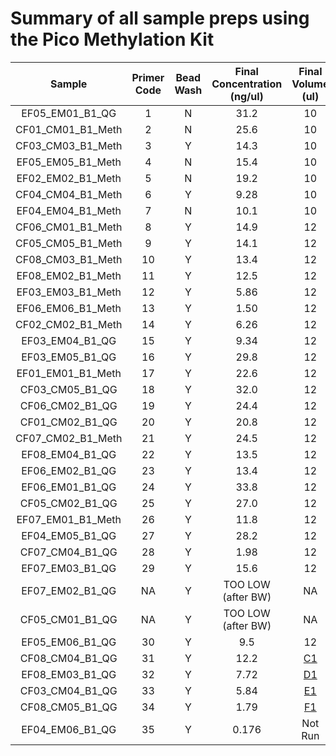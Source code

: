# Summary of all sample preps using the Pico Methylation Kit



| Sample | Primer Code | Bead Wash | Final Concentration (ng/ul) | Final Volume (ul) | Tapestation Link | Notebook | 
|:------:|:-----------:|:--:|:-------------------:|:------------:|:----------------:|:--------:|
| EF05_EM01_B1_QG	 | 1 | N | 31.2 | 10 | [Sample 1](https://github.com/epigeneticstoocean/2018OAExp_larvae/blob/master/labwork/sequencing%20reports/2020-11-19_L18_R1_2samples.pdf) | [Link](https://github.com/epigeneticstoocean/2018OAExp_larvae/blob/master/notebook/20201117_L18LibraryPrep_S1_2samples.md) |
| CF01_CM01_B1_Meth	| 2 | N | 25.6 | 10 | [Sample 2](https://github.com/epigeneticstoocean/2018OAExp_larvae/blob/master/labwork/sequencing%20reports/2020-11-19_L18_R1_2samples.pdf) | [Link](https://github.com/epigeneticstoocean/2018OAExp_larvae/blob/master/notebook/20201117_L18LibraryPrep_S1_2samples.md) |
| CF03_CM03_B1_Meth	| 3 | Y | 14.3 | 10 | [E1](https://github.com/epigeneticstoocean/2018OAExp_larvae/blob/master/labwork/2020-12-16-01_L18_LibPrep_OffspringSamples.pdf) | [Link](https://github.com/epigeneticstoocean/2018OAExp_larvae/blob/master/notebook/20201215_BSConversion.md) |
| EF05_EM05_B1_Meth	| 4 | N | 15.4 | 10 | [B1](https://github.com/epigeneticstoocean/2018OAExp_larvae/blob/master/labwork/2020-12-16-01_L18_LibPrep_OffspringSamples.pdf) | [Link](https://github.com/epigeneticstoocean/2018OAExp_larvae/blob/master/notebook/20201120_BSConversion.md)
| EF02_EM02_B1_Meth	| 5 | N | 19.2 | 10 | [C1](https://github.com/epigeneticstoocean/2018OAExp_larvae/blob/master/labwork/2020-12-16-01_L18_LibPrep_OffspringSamples.pdf) | [Link](https://github.com/epigeneticstoocean/2018OAExp_larvae/blob/master/notebook/20201120_BSConversion.md)
| CF04_CM04_B1_Meth	| 6 | Y | 9.28 | 10 | [F1](https://github.com/epigeneticstoocean/2018OAExp_larvae/blob/master/labwork/2020-12-16-01_L18_LibPrep_OffspringSamples.pdf) | [Link](https://github.com/epigeneticstoocean/2018OAExp_larvae/blob/master/notebook/20201215_BSConversion.md) |
| EF04_EM04_B1_Meth	| 7 | N | 10.1 | 10 | [D1](https://github.com/epigeneticstoocean/2018OAExp_larvae/blob/master/labwork/2020-12-16-01_L18_LibPrep_OffspringSamples.pdf) | [Link](https://github.com/epigeneticstoocean/2018OAExp_larvae/blob/master/notebook/20201120_BSConversion.md) | 
| CF06_CM01_B1_Meth	| 8 | Y | 14.9 | 12 | []() | [Link](https://github.com/epigeneticstoocean/2018OAExp_larvae/blob/master/notebook/20201217_BSConversion.md) |
| CF05_CM05_B1_Meth	| 9 | Y | 14.1 | 12 | []() | [Link](https://github.com/epigeneticstoocean/2018OAExp_larvae/blob/master/notebook/20201217_BSConversion.md) |
| CF08_CM03_B1_Meth	| 10 | Y | 13.4 | 12 | []() | [Link](https://github.com/epigeneticstoocean/2018OAExp_larvae/blob/master/notebook/20201217_BSConversion.md) |
| EF08_EM02_B1_Meth	| 11 | Y | 12.5 | 12 | []() | [Link](https://github.com/epigeneticstoocean/2018OAExp_larvae/blob/master/notebook/20201217_BSConversion.md) |
| EF03_EM03_B1_Meth	| 12 | Y | 5.86 | 12 | []() | [Link](https://github.com/epigeneticstoocean/2018OAExp_larvae/blob/master/notebook/20201222_BSConversion.md) |
| EF06_EM06_B1_Meth	| 13 | Y | 1.50 | 12 | []() | [Link](https://github.com/epigeneticstoocean/2018OAExp_larvae/blob/master/notebook/20201222_BSConversion.md) |
| CF02_CM02_B1_Meth	| 14 | Y | 6.26 | 12 | []() | [Link](https://github.com/epigeneticstoocean/2018OAExp_larvae/blob/master/notebook/20201222_BSConversion.md) |
| EF03_EM04_B1_QG	| 15 | Y | 9.34 | 12 | []() | [Link](https://github.com/epigeneticstoocean/2018OAExp_larvae/blob/master/notebook/20201222_BSConversion.md) |
| EF03_EM05_B1_QG	| 16 | Y |  29.8 | 12 | [B1](https://github.com/epigeneticstoocean/2018OAExp_larvae/blob/master/labwork/2020-12-31-01_L18_LibPrep_OffspringSamples.pdf) | [Link](https://github.com/epigeneticstoocean/2018OAExp_larvae/blob/master/notebook/20201228_BSConversion.md) |
| EF01_EM01_B1_Meth	| 17 | Y | 22.6 | 12 | [C1](https://github.com/epigeneticstoocean/2018OAExp_larvae/blob/master/labwork/2020-12-31-01_L18_LibPrep_OffspringSamples.pdf) | [Link](https://github.com/epigeneticstoocean/2018OAExp_larvae/blob/master/notebook/20201228_BSConversion.md) |
| CF03_CM05_B1_QG	| 18 | Y | 32.0 | 12 | [D1](https://github.com/epigeneticstoocean/2018OAExp_larvae/blob/master/labwork/2020-12-31-01_L18_LibPrep_OffspringSamples.pdf) | [Link](https://github.com/epigeneticstoocean/2018OAExp_larvae/blob/master/notebook/20201228_BSConversion.md) |
| CF06_CM02_B1_QG	| 19 | Y | 24.4 | 12 | [E1](https://github.com/epigeneticstoocean/2018OAExp_larvae/blob/master/labwork/2020-12-31-01_L18_LibPrep_OffspringSamples.pdf) | [Link](https://github.com/epigeneticstoocean/2018OAExp_larvae/blob/master/notebook/20201228_BSConversion.md) |
| CF01_CM02_B1_QG	| 20 | Y | 20.8 | 12 | [F1](https://github.com/epigeneticstoocean/2018OAExp_larvae/blob/master/labwork/2020-12-31-01_L18_LibPrep_OffspringSamples.pdf) | [Link](https://github.com/epigeneticstoocean/2018OAExp_larvae/blob/master/notebook/20201228_BSConversion.md) |
| CF07_CM02_B1_Meth	| 21 | Y | 24.5 | 12 | [G1](https://github.com/epigeneticstoocean/2018OAExp_larvae/blob/master/labwork/2020-12-31-01_L18_LibPrep_OffspringSamples.pdf) | [Link](https://github.com/epigeneticstoocean/2018OAExp_larvae/blob/master/notebook/20201228_BSConversion.md) |
| EF08_EM04_B1_QG	| 22 | Y | 13.5 | 12 | [H1](https://github.com/epigeneticstoocean/2018OAExp_larvae/blob/master/labwork/2020-12-31-01_L18_LibPrep_OffspringSamples.pdf) | [Link](https://github.com/epigeneticstoocean/2018OAExp_larvae/blob/master/notebook/20201228_BSConversion.md) |
| EF06_EM02_B1_QG	| 23 | Y | 13.4 | 12 | [A2](https://github.com/epigeneticstoocean/2018OAExp_larvae/blob/master/labwork/2020-12-31-01_L18_LibPrep_OffspringSamples.pdf) | [Link](https://github.com/epigeneticstoocean/2018OAExp_larvae/blob/master/notebook/20201228_BSConversion.md) |
| EF06_EM01_B1_QG	| 24 | Y | 33.8 | 12 | [A3](epigeneticstoocean) | [Link](https://github.com/epigeneticstoocean/2018OAExp_larvae/blob/master/notebook/20201230_BeadWashandBSConversion.md) |
| CF05_CM02_B1_QG	| 25 | Y | 27.0 | 12 | [A4](epigeneticstoocean) | [Link](https://github.com/epigeneticstoocean/2018OAExp_larvae/blob/master/notebook/20201230_BeadWashandBSConversion.md) |
| EF07_EM01_B1_Meth	| 26 | Y | 11.8 | 12 | [A5](epigeneticstoocean) | [Link](https://github.com/epigeneticstoocean/2018OAExp_larvae/blob/master/notebook/20201230_BeadWashandBSConversion.md) |
| EF04_EM05_B1_QG	| 27 | Y | 28.2 | 12 | [A6](epigeneticstoocean) | [Link](https://github.com/epigeneticstoocean/2018OAExp_larvae/blob/master/notebook/20201230_BeadWashandBSConversion.md) |
| CF07_CM04_B1_QG	| 28 | Y | 1.98 | 12 | [A7](epigeneticstoocean) | [Link](https://github.com/epigeneticstoocean/2018OAExp_larvae/blob/master/notebook/20201230_BeadWashandBSConversion.md) |
| EF07_EM03_B1_QG	| 29 | Y | 15.6 | 12 | [A8](epigeneticstoocean) | [Link](https://github.com/epigeneticstoocean/2018OAExp_larvae/blob/master/notebook/20201230_BeadWashandBSConversion.md) |
| EF07_EM02_B1_QG	| NA | Y | TOO LOW (after BW) | NA | [Link](https://github.com/epigeneticstoocean/2018OAExp_larvae/blob/master/figures/pg52_2021Jan04_L18LibPrep_BeadWashBSConversion.jpg) | 
| CF05_CM01_B1_QG	| NA | Y | TOO LOW (after BW) | NA | [Link](https://github.com/epigeneticstoocean/2018OAExp_larvae/blob/master/figures/pg52_2021Jan04_L18LibPrep_BeadWashBSConversion.jpg) | 
| EF05_EM06_B1_QG	| 30 | Y | 9.5 | 12 | [B1](https://github.com/epigeneticstoocean/2018OAExp_larvae/blob/master/labwork/2020-01-04-01_L18_LibPrep_OffspringSamples.pdf) | [Link](https://github.com/epigeneticstoocean/2018OAExp_larvae/blob/master/notebook/20210104_BeadWashandBSConversion.md) |
| CF08_CM04_B1_QG	| 31 | Y | 12.2 | [C1](https://github.com/epigeneticstoocean/2018OAExp_larvae/blob/master/labwork/2020-01-04-01_L18_LibPrep_OffspringSamples.pdf) | [Link](https://github.com/epigeneticstoocean/2018OAExp_larvae/blob/master/notebook/20210104_BeadWashandBSConversion.md) |
| EF08_EM03_B1_QG	| 32 | Y | 7.72 | [D1](https://github.com/epigeneticstoocean/2018OAExp_larvae/blob/master/labwork/2020-01-04-01_L18_LibPrep_OffspringSamples.pdf) | [Link](https://github.com/epigeneticstoocean/2018OAExp_larvae/blob/master/notebook/20210104_BeadWashandBSConversion.md) |
| CF03_CM04_B1_QG	| 33 | Y | 5.84 | [E1](https://github.com/epigeneticstoocean/2018OAExp_larvae/blob/master/labwork/2020-01-04-01_L18_LibPrep_OffspringSamples.pdf) | [Link](https://github.com/epigeneticstoocean/2018OAExp_larvae/blob/master/notebook/20210104_BeadWashandBSConversion.md) |
| CF08_CM05_B1_QG	| 34 | Y | 1.79 | [F1](https://github.com/epigeneticstoocean/2018OAExp_larvae/blob/master/labwork/2020-01-04-01_L18_LibPrep_OffspringSamples.pdf) | [Link](https://github.com/epigeneticstoocean/2018OAExp_larvae/blob/master/notebook/20210104_BeadWashandBSConversion.md) |
| EF04_EM06_B1_QG	| 35 | Y | 0.176 | Not Run | [Link](https://github.com/epigeneticstoocean/2018OAExp_larvae/blob/master/notebook/20210104_BeadWashandBSConversion.md) |
